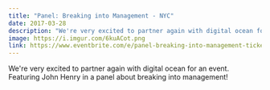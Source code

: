 ```yaml
---
title: "Panel: Breaking into Management - NYC"
date: 2017-03-28
description: "We're very excited to partner again with digital ocean for an event. Featuring John Henry in a panel about breaking into management!"
image: https://i.imgur.com/6kuACot.png
link: https://www.eventbrite.com/e/panel-breaking-into-management-tickets-60380011239
---
```


We're very excited to partner again with digital ocean for an event. Featuring John Henry in a panel about breaking into management!
